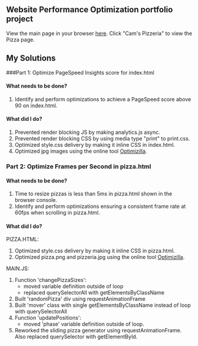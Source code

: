 ## Website Performance Optimization portfolio project

View the main page in your browser [here](https://rawgit.com/howardjmn/frontend-nanodegree-mobile-portfolio/master/index.html).  Click "Cam's Pizzeria" to view the Pizza page.

## My Solutions

###Part 1: Optimize PageSpeed Insights score for index.html

#### What needs to be done?

1. Identify and perform optimizations to achieve a PageSpeed score above 90 on index.html.

#### What did I do?

1. Prevented render blocking JS by making analytics.js async.
2. Prevented render blocking CSS by using media type "print" to print.css.
3. Optimized style.css delivery by making it inline CSS in index.html.
4. Optimized jpg images using the online tool [Optimizilla](http://optimizilla.com/).


### Part 2: Optimize Frames per Second in pizza.html

#### What needs to be done?

1. Time to resize pizzas is less than 5ms in pizza.html shown in the browser console.
2. Identify and perform optimizations ensuring a consistent frame rate at 60fps when scrolling in pizza.html.

#### What did I do?

PIZZA.HTML:

1. Optimized style.css delivery by making it inline CSS in pizza.html.
2. Optimized pizza.png and pizzeria.jpg using the online tool [Optimizilla](http://optimizilla.com/).

MAIN.JS:

1. Function 'changePizzaSizes':
    - moved variable definition outside of loop
    - replaced querySelectorAll with getElementsByClassName
2. Built 'randomPizza' div using requestAnimationFrame
3. Built 'mover' class with single getElementsByClassName instead of loop with querySelectorAll
4. Function 'updatePositions':
    - moved 'phase' variable definition outside of loop.
5. Reworked the sliding pizza generator using requestAnimationFrame.  Also replaced querySelector with getElementById.
